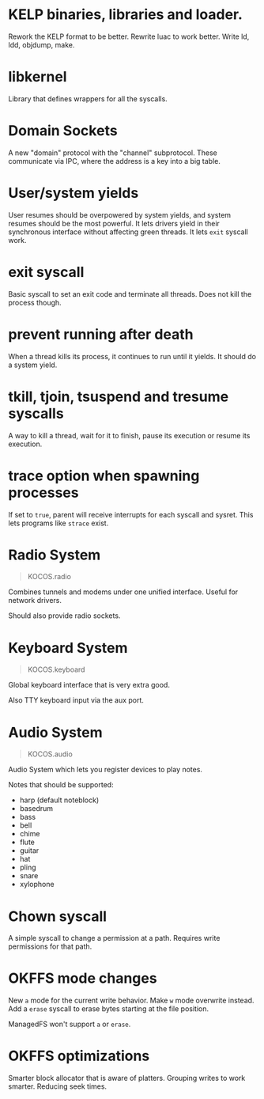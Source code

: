 # KELP binaries, libraries and loader.

Rework the KELP format to be better.
Rewrite luac to work better.
Write ld, ldd, objdump, make.

# libkernel

Library that defines wrappers for all the syscalls.

# Domain Sockets

A new "domain" protocol with the "channel" subprotocol.
These communicate via IPC, where the address is a key into a big table.

# User/system yields

User resumes should be overpowered by system yields, and system resumes should be the most powerful.
It lets drivers yield in their synchronous interface without affecting green threads.
It lets `exit` syscall work.

# exit syscall

Basic syscall to set an exit code and terminate all threads. Does not kill the process though.

# prevent running after death

When a thread kills its process, it continues to run until it yields. It should do a system yield.

# tkill, tjoin, tsuspend and tresume syscalls

A way to kill a thread, wait for it to finish, pause its execution or resume its execution.

# trace option when spawning processes

If set to `true`, parent will receive interrupts for each syscall and sysret.
This lets programs like `strace` exist.

# Radio System
> KOCOS.radio

Combines tunnels and modems under one unified interface.
Useful for network drivers.

Should also provide radio sockets.

# Keyboard System
> KOCOS.keyboard

Global keyboard interface that is very extra good.

Also TTY keyboard input via the aux port.

# Audio System
> KOCOS.audio

Audio System which lets you register devices to play notes.

Notes that should be supported:
- harp (default noteblock)
- basedrum
- bass
- bell
- chime
- flute
- guitar
- hat
- pling
- snare
- xylophone

# Chown syscall

A simple syscall to change a permission at a path.
Requires write permissions for that path.

# OKFFS mode changes

New `a` mode for the current write behavior.
Make `w` mode overwrite instead.
Add a `erase` syscall to erase bytes starting at the file position.

ManagedFS won't support `a` or `erase`.

# OKFFS optimizations

Smarter block allocator that is aware of platters.
Grouping writes to work smarter.
Reducing seek times.
